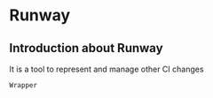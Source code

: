 # Runway

## Introduction about Runway

It is a tool to represent and manage other CI changes

```Wrapper```


